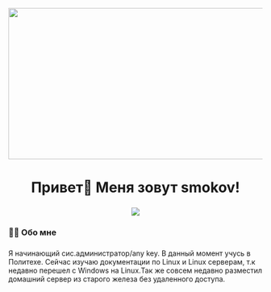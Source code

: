 <br clear="both">

<div align="center">
  <img height="300" width="600" src="https://user-images.githubusercontent.com/74038190/225813708-98b745f2-7d22-48cf-9150-083f1b00d6c9.gif"  />
</div>

###

<h1 align="center">Привет👋 Меня зовут smokov!</h1>

###

<div align="center">
  <img src="https://visitor-badge.laobi.icu/badge?page_id=smokov812.smokov812&"  />
</div>

###

<h3 align="left">👩‍💻  Обо мне</h3>

###

<p align="left">Я начинающий сис.администратор/any key. В данный момент учусь в Политехе. Cейчас изучаю документации по Linux и Linux серверам, т.к недавно перешел с Windows на Linux.Так же совсем недавно разместил домашний сервер из старого железа без удаленного доступа.</p>

